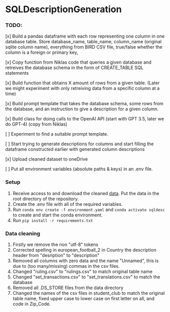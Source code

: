 # SQLDescriptionGeneration

### TODO:

[x] Build a pandas dataframe with each row representing one column in one database table. Store database_name, table_name, column_name (original sqlite column name), everything from BIRD CSV file, true/false whether the column is a foreign or primary key,

[x] Copy function from Niklas code that queries a given database and retreives the database schema in the form of CREATE_TABLE SQL statements

[x] Build function that obtains X amount of rows from a given table. (Later we might experiment with only retreiving data from a specific column at a time)

[x] Build prompt template that takes the database schema, some rows from the database, and an instruction to give a description for a given column.  

[x] Build class for doing calls to the OpenAI API (start with GPT 3.5, later we do GPT-4) (copy from Niklas)

[ ] Experiment to find a suitable prompt template.

[ ] Start trying to generate descriptions for columns and start filling the dataframe constructed earlier with generated column descriptions

[x] Upload cleaned dataset to oneDrive

[ ] Put all environment variables (absolute paths & keys) in an .env file.
 

### Setup
1. Receive access to and download the cleaned [data](https://liuonline-my.sharepoint.com/:f:/r/personal/erila018_student_liu_se/Documents/SQL_DESCRIPTION_GENERATION?csf=1&web=1&e=aarwSi). Put the data in the root directory of the repository.
2. Create the .env file with all of the required variables.
3. Run `conda env create -f environment.yaml` and `conda activate sqldesc` to create and start the conda environment. 
4. Run `pip install -r requirements.txt`

### Data cleaning 

1. Firstly we remove the non "utf-8" tokens 
2. Corrected spelling in european_football_2 in Country the description header from "desription" to "description"
3. Removed all columns with zero data and the name "Unnamed", this is due to (too many/missing) commas in the csv files. 
4. Changed "ruling.csv" to "rulings.csv" to match original table name 
5. Changed "set_transactions.csv" to "set_translations.csv" to match the database 
6. Removed all .DS_STORE files from the data directory 
7. Changed the names of the csv files in student_club to match the original table name, fixed upper case to lower case on first letter on all, and code in Zip_Code. 

 

